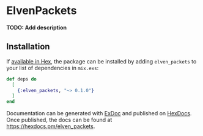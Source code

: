 # ElvenPackets

**TODO: Add description**

## Installation

If [available in Hex](https://hex.pm/docs/publish), the package can be installed
by adding `elven_packets` to your list of dependencies in `mix.exs`:

```elixir
def deps do
  [
    {:elven_packets, "~> 0.1.0"}
  ]
end
```

Documentation can be generated with [ExDoc](https://github.com/elixir-lang/ex_doc)
and published on [HexDocs](https://hexdocs.pm). Once published, the docs can
be found at <https://hexdocs.pm/elven_packets>.


